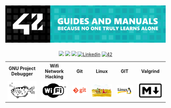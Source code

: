 <h1 align="center">
  <img src="https://github.com/jotavare/jotavare/raw/main/42/banner/new/42_guides_manuals_banner_new.png">
</h1>

<p align="center">
	<img src="https://img.shields.io/badge/status-ongoing-success?color=%2312bab9&style=flat-square" />
	<img src="https://img.shields.io/badge/score-42%20%2F%2042-success?color=%2312bab9&style=flat-square" />
	<img src="https://img.shields.io/github/last-commit/jotavare/42-resources?color=%2312bab9&style=flat-square" />
	<a href='https://www.linkedin.com/in/joaoptoliveira' target="_blank"><img alt='Linkedin' src='https://img.shields.io/badge/LinkedIn-100000?style=flat-square&logo=Linkedin&logoColor=white&labelColor=0A66C2&color=0A66C2'/></a>
	<a href='https://profile.intra.42.fr/users/jotavare' target="_blank"><img alt='42' src='https://img.shields.io/badge/Porto-100000?style=flat-square&logo=42&logoColor=white&labelColor=000000&color=000000'/></a>
</p>



<div align="center">
<table>
<tr><th>GNU Project Debugger</th><th>Wifi Network Hacking</th><th>Git</th><th>Linux</th><th>GIT</th><th>Valgrind</th></tr>
<tr><td>
<img src="https://github.com/jotavare/jotavare/blob/main/42/banner/guides/gdb.png"/>
</td><td>
<img src="https://github.com/jotavare/jotavare/blob/main/42/banner/guides/wifi.png"/>
</td><td>
<img src="https://github.com/jotavare/jotavare/blob/main/42/banner/guides/git.png"/>
</td><td>
<img src="https://github.com/jotavare/jotavare/blob/main/42/banner/guides/valgrind.png"/>
</td><td>
<img src="https://github.com/jotavare/jotavare/blob/main/42/banner/guides/linux.png"/>
</td><td>
<img src="https://github.com/jotavare/jotavare/blob/main/42/banner/guides/markdown.png"/>
</td></tr>
</table>
</div>
